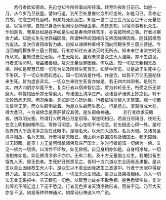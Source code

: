<!-- { "loadSidebar": true } -->
　　若行者欲知宿命。先自觉知今所经事向所经事。转至昨夜昨日前日。如是一月。从今岁乃至孩童。譬如行道。到所至处思惟忆念所经游处。如是习已。善修定力故。忆念生时处胎时。知某处死此胎生。知是一世二世三世乃至百世千万无量亿世。以宿命智。自知己身及他恒河沙劫所经由事。悉皆念知。以宿命事教化众生。作如是言。我某处如是姓字如是生如是寿命所经苦乐。亦说彼所经之事。行者以宿命力故。知是众生先世罪福因缘。所谓种声闻因缘辟支佛因缘佛因缘。随其因缘而为说法。复次行者宿命智力故。自知从诸佛种善根不回向阿耨多罗三藐三菩提。今当回向阿耨多罗三藐三菩提。行者亦知过去诸法灭时无所去。知未来世诸法生时无所从来。虽知过去世无始。不生无始见。虽观未来世众生灭入涅槃。亦不生边见。行者念宿命时。增益诸善根。及灭无量世罪因缘。何以故。知一切法无新相无故相。得如是智慧已观一切有为法及所经生死苦乐。如梦中所见。以是故于生死中心不生厌。于一切众生而起悲心。知一切法皆是作相。作是念。如我千万亿无量劫往来生死。皆为虚妄非实。一切众生来往生死皆亦如是。若无四大四阴者。是则为实。四大四阴亦毕竟不生。复次行者以宿命智忆念。曾为转轮圣王。所受之乐无常磨灭。释提桓因乐亦无常磨灭。有诸国土清净庄严。及诸菩萨诸佛上妙之色。转于法轮皆悉无常。何况余事。念如是已心厌远离。行者依宿命智入无常空。观一切诸法皆空无常。而众生颠倒故着。为是众生故而生悲心。行是悲心。渐渐得成大悲。得大悲已。十方诸佛念是菩萨赞叹其德。是名宿命神通。
　　若行者欲求天眼者。初取明光相。所谓灯火明珠日月星宿等。取是明相已。若昼日则闭目。夜则无在念上明相如眼所见。常修习明念。系心在明不令他念。若去摄还心得一处。是时色界四大所造清净之色在此眼中。是眼名天。以天四大造故。名为天眼。又诸贤圣清净眼故。名为天眼。行者得是天眼已。诸山树木铁围须弥及诸国土。都无障蔽。以无碍眼。能见十方无量阿僧祇诸佛及庄严国土。尔时行者能知一切佛为一佛。又见一佛为一切佛。以法性不坏故。如见佛相。自见身相亦如是。自身相净故。一切法相亦如是。如见佛清净弟子亦尔。无有二相。及十方无量国土众生。若地狱畜生饿鬼人天。除无色者。生死好丑皆悉见之。皆知十方六道众生业因缘及果报。是众生以善业因缘故生天人中。是众生以不善业因缘故生三恶道中。行者于天眼中得智慧力故。虽见众生不生众生想。一切法无众生想故。虽见业及果报相续。亦入一切法无业无果报中。虽天眼见一切色。以智慧力故亦不取色相。是色悉皆空故。复次若障若不障近远上下无不悉见。行者见色界诸天清净微形者。而彼不见。乃至大天亦复不见。如是等种种神通义。如摩诃衍神通义中广说。


